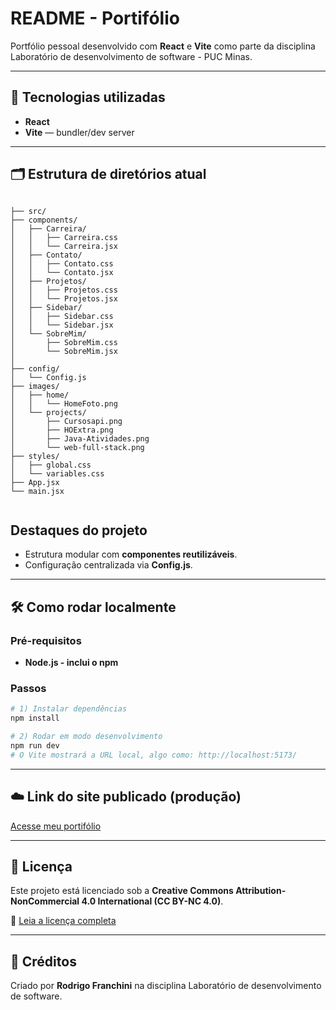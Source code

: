 # README - Portifólio 

Portfólio pessoal desenvolvido com **React** e **Vite** como parte da disciplina Laboratório de desenvolvimento de software - PUC Minas.

---

## 🚀 Tecnologias utilizadas
- **React** 
- **Vite** — bundler/dev server

---

## 🗂️ Estrutura de diretórios atual
```text

├── src/
├── components/
│   ├── Carreira/
│   │   ├── Carreira.css
│   │   └── Carreira.jsx
│   ├── Contato/
│   │   ├── Contato.css
│   │   └── Contato.jsx
│   ├── Projetos/
│   │   ├── Projetos.css
│   │   └── Projetos.jsx
│   ├── Sidebar/
│   │   ├── Sidebar.css
│   │   └── Sidebar.jsx
│   └── SobreMim/
│       ├── SobreMim.css
│       └── SobreMim.jsx
│
├── config/
│   └── Config.js
├── images/
│   ├── home/
│   │   └── HomeFoto.png
│   └── projects/
│       ├── Cursosapi.png
│       ├── HOExtra.png
│       ├── Java-Atividades.png
│       └── web-full-stack.png
├── styles/
│   ├── global.css
│   └── variables.css
├── App.jsx
└── main.jsx


```



## Destaques do projeto
- Estrutura modular com **componentes reutilizáveis**.
- Configuração centralizada via **Config.js**.

---

## 🛠️ Como rodar localmente

### Pré-requisitos
- **Node.js - inclui o npm**

### Passos
```bash
# 1) Instalar dependências
npm install

# 2) Rodar em modo desenvolvimento
npm run dev
# O Vite mostrará a URL local, algo como: http://localhost:5173/

```

---

## ☁️ Link do site publicado (produção)
[Acesse meu portifólio](https://portifolio-profissional-virid.vercel.app/)

---

## 📄 Licença
Este projeto está licenciado sob a **Creative Commons Attribution-NonCommercial 4.0 International (CC BY-NC 4.0)**.

🔗 [Leia a licença completa](https://creativecommons.org/licenses/by-nc/4.0/legalcode)


---

## 🙌 Créditos
Criado por **Rodrigo Franchini** na disciplina Laboratório de desenvolvimento de software.
